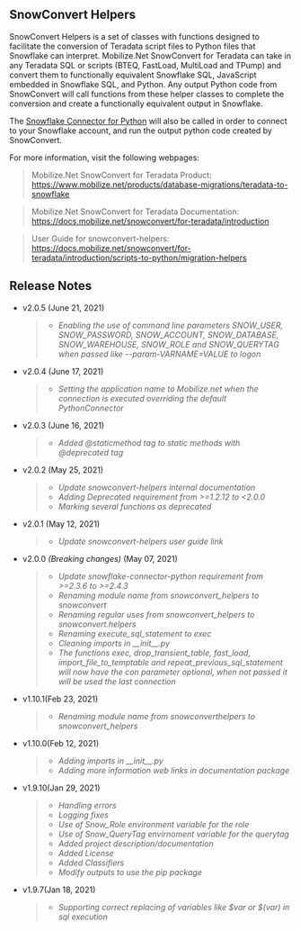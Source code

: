 ## SnowConvert Helpers

SnowConvert Helpers is a set of classes with functions designed to facilitate the conversion of Teradata script files to
Python files that Snowflake can interpret. Mobilize.Net SnowConvert for Teradata can take in any Teradata SQL or
scripts (BTEQ, FastLoad, MultiLoad and TPump) and convert them to functionally equivalent Snowflake SQL,
JavaScript embedded in Snowflake SQL, and Python. Any output Python code from SnowConvert will call functions from these
helper classes to complete the conversion and create a functionally equivalent output in Snowflake.

The [Snowflake Connector for Python](https://pypi.org/project/snowflake-connector-python/) will also be called in order 
to connect to your Snowflake account, and run the output python code created by SnowConvert.

For more information, visit the following webpages:

> Mobilize.Net SnowConvert for Teradata Product: https://www.mobilize.net/products/database-migrations/teradata-to-snowflake

> Mobilize.Net SnowConvert for Teradata Documentation: https://docs.mobilize.net/snowconvert/for-teradata/introduction

> User Guide for snowconvert-helpers: https://docs.mobilize.net/snowconvert/for-teradata/introduction/scripts-to-python/migration-helpers

## Release Notes
* v2.0.5 (June 21, 2021)
  > * _Enabling the use of command line parameters SNOW_USER, SNOW_PASSWORD, SNOW_ACCOUNT, SNOW_DATABASE, SNOW_WAREHOUSE, SNOW_ROLE and SNOW_QUERYTAG when passed like --param-VARNAME=VALUE to logon_

* v2.0.4 (June 17, 2021)
  > * _Setting the application name to Mobilize.net when the connection is executed overriding the default PythonConnector_

* v2.0.3 (June 16, 2021)
  > * _Added @staticmethod tag to static methods with @deprecated tag_

* v2.0.2 (May 25, 2021)
  > * _Update snowconvert-helpers internal documentation_
  > * _Adding Deprecated requirement from >=1.2.12 to <2.0.0_
  > * _Marking several functions as deprecated_

* v2.0.1 (May 12, 2021)
  > * _Update snowconvert-helpers user guide link_

* v2.0.0 _(Breaking changes)_ (May 07, 2021)
  > * _Update snowflake-connector-python requirement from >=2.3.6 to >=2.4.3_
  > * _Renaming module name from snowconvert_helpers to snowconvert_
  > * _Renaming regular uses from snowconvert_helpers to snowconvert.helpers_
  > * _Renaming execute_sql_statement to exec_
  > * _Cleaning imports in \_\_init\_\_.py_
  > * _The functions exec, drop_transient_table, fast_load, import_file_to_temptable and repeat_previous_sql_statement will now have the con parameter optional, when not passed it will be used the last connection_

* v1.10.1(Feb 23, 2021)
  > * _Renaming module name from snowconverthelpers to snowconvert_helpers_

* v1.10.0(Feb 12, 2021)
  > * _Adding imports in \_\_init\_\_.py_
  > * _Adding more information web links in documentation package_

* v1.9.10(Jan 29, 2021)
  > * _Handling errors_
  > * _Logging fixes_
  > * _Use of Snow_Role environment variable for the role_
  > * _Use of Snow_QueryTag envirnoment variable for the querytag_
  > * _Added project description/documentation_
  > * _Added License_
  > * _Added Classifiers_
  > * _Modify outputs to use the pip package_

* v1.9.7(Jan 18, 2021)
  > * _Supporting correct replacing of variables like $var or $(var) in sql execution_
